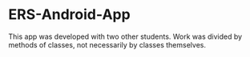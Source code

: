 # ERS-Android-App
This app was developed with two other students. Work was divided by methods of classes, not necessarily by classes themselves.
